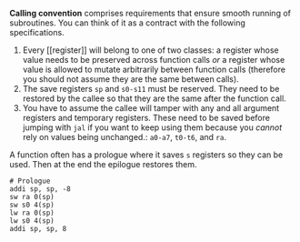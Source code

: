 **Calling convention** comprises requirements that ensure smooth running of subroutines. You can think of it as a contract with the following specifications.

1. Every [[register]] will belong to one of two classes: a register whose value needs to be preserved across function calls _or_ a register whose value is allowed to mutate arbitrarily between function calls (therefore you should not assume they are the same between calls).
2. The save registers `sp` and `s0-s11` must be reserved. They need to be restored by the callee so that they are the same after the function call.
3. You have to assume the callee will tamper with any and all argument registers and temporary registers.  These need to be saved before jumping with `jal` if you want to keep using them because you _cannot_ rely on values being unchanged.: `a0-a7`, `t0-t6`, and `ra`. 

A function often has a prologue where it saves `s` registers so they can be used. Then at the end the epilogue restores them.

```
# Prologue
addi sp, sp, -8
sw ra 0(sp)
sw s0 4(sp)
lw ra 0(sp)
lw s0 4(sp)
addi sp, sp, 8
```